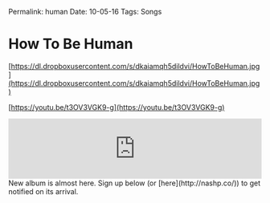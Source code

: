 Permalink: human
Date: 10-05-16
Tags: Songs

# How To Be Human

[https://dl.dropboxusercontent.com/s/dkaiamqh5dildvi/HowToBeHuman.jpg](https://dl.dropboxusercontent.com/s/dkaiamqh5dildvi/HowToBeHuman.jpg)

[https://youtu.be/t3OV3VGK9-g](https://youtu.be/t3OV3VGK9-g)

<iframe style="border: 0; width: 100%; height: 120px;" src="https://bandcamp.com/EmbeddedPlayer/track=2878100367/size=large/bgcol=ffffff/linkcol=63b2cc/tracklist=false/artwork=none/transparent=true/" seamless><a href="http://nashp.bandcamp.com/track/how-to-be-human">How To Be Human by NASHP</a></iframe>
<br>
New album is almost here. Sign up below (or [here](http://nashp.co/)) to get notified on its arrival.